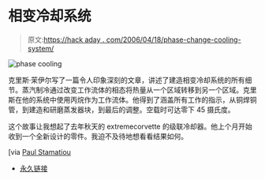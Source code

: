 # 相变冷却系统

> 原文:[https://hack aday . com/2006/04/18/phase-change-cooling-system/](https://hackaday.com/2006/04/18/phase-change-cooling-system/)

![phase cooling](../Images/4c0085b5736a299e1906758b999c5903.png)

克里斯·茉伊尔写了一篇令人印象深刻的文章，讲述了建造相变冷却系统的所有细节。蒸汽制冷通过改变工作流体的相态将热量从一个区域转移到另一个区域。克里斯在他的系统中使用丙烷作为工作流体。他得到了涵盖所有工作的指示，从铜焊铜管，到建造和研磨蒸发器块，到最后的调整。空载时可达零下 45 摄氏度。

这个故事让我想起了去年秋天的 extremecorvette 的级联冷却器。他上个月开始收到一个全新设计的零件。我迫不及待地想看看结果如何。

[via [Paul Stamatiou](http://www.paulstamatiou.com/2006/04/17/homemade-computer-super-cooling/)

*   [永久链接](http://gomeler.com/2006/04/16/vapor-phase-change-cooling/)